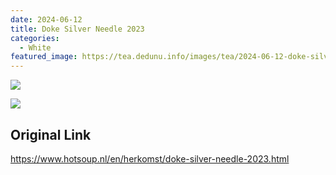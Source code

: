 ```yaml
---
date: 2024-06-12
title: Doke Silver Needle 2023
categories:
  - White
featured_image: https://tea.dedunu.info/images/tea/2024-06-12-doke-silver-needle-1.jpeg
---
```


![](https://tea.dedunu.info/images/tea/2024-06-12-doke-silver-needle-2.jpeg)

![](https://tea.dedunu.info/images/tea/2024-06-12-doke-silver-needle-3.jpeg)

## Original Link

<https://www.hotsoup.nl/en/herkomst/doke-silver-needle-2023.html>
